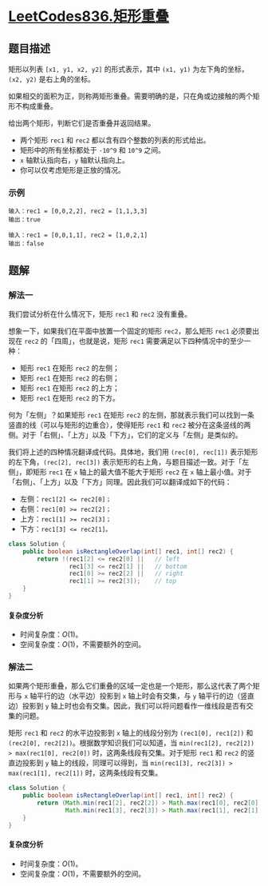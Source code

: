 # [LeetCodes836.矩形重叠](https://leetcode-cn.com/problems/rectangle-overlap/)
## 题目描述
矩形以列表 `[x1, y1, x2, y2]` 的形式表示，其中 `(x1, y1)` 为左下角的坐标，`(x2, y2)` 是右上角的坐标。

如果相交的面积为正，则称两矩形重叠。需要明确的是，只在角或边接触的两个矩形不构成重叠。

给出两个矩形，判断它们是否重叠并返回结果。

- 两个矩形 `rec1` 和 `rec2` 都以含有四个整数的列表的形式给出。
- 矩形中的所有坐标都处于 `-10^9` 和 `10^9` 之间。
- `x` 轴默认指向右，`y` 轴默认指向上。
- 你可以仅考虑矩形是正放的情况。

### 示例
```
输入：rec1 = [0,0,2,2], rec2 = [1,1,3,3]
输出：true
```
```
输入：rec1 = [0,0,1,1], rec2 = [1,0,2,1]
输出：false
```
## 题解
### 解法一
我们尝试分析在什么情况下，矩形 `rec1` 和 `rec2` 没有重叠。

想象一下，如果我们在平面中放置一个固定的矩形 `rec2`，那么矩形 `rec1` 必须要出现在 `rec2` 的「四周」，也就是说，矩形 `rec1` 需要满足以下四种情况中的至少一种：

- 矩形 `rec1` 在矩形 `rec2` 的左侧；
- 矩形 `rec1` 在矩形 `rec2` 的右侧；
- 矩形 `rec1` 在矩形 `rec2` 的上方；
- 矩形 `rec1` 在矩形 `rec2` 的下方。

何为「左侧」？如果矩形 `rec1` 在矩形 `rec2` 的左侧，那就表示我们可以找到一条竖直的线（可以与矩形的边重合），使得矩形 `rec1` 和 `rec2` 被分在这条竖线的两侧。对于「右侧」、「上方」以及「下方」，它们的定义与「左侧」是类似的。

我们将上述的四种情况翻译成代码。具体地，我们用 `(rec[0], rec[1])` 表示矩形的左下角，`(rec[2], rec[3])` 表示矩形的右上角，与题目描述一致。对于「左侧」，即矩形 `rec1` 在 `x` 轴上的最大值不能大于矩形 `rec2` 在 `x` 轴上最小值。对于「右侧」、「上方」以及「下方」同理。因此我们可以翻译成如下的代码：

- 左侧：`rec1[2] <= rec2[0]；`
- 右侧：`rec1[0] >= rec2[2]；`
- 上方：`rec1[1] >= rec2[3]；`
- 下方：`rec1[3] <= rec2[1]。`

```java
class Solution {
    public boolean isRectangleOverlap(int[] rec1, int[] rec2) {
        return !(rec1[2] <= rec2[0] ||   // left
                 rec1[3] <= rec2[1] ||   // bottom
                 rec1[0] >= rec2[2] ||   // right
                 rec1[1] >= rec2[3]);    // top
    }
}
```
#### 复杂度分析
- 时间复杂度：$O(1)$。
- 空间复杂度：$O(1)$，不需要额外的空间。
### 解法二
如果两个矩形重叠，那么它们重叠的区域一定也是一个矩形，那么这代表了两个矩形与 `x` 轴平行的边（水平边）投影到 `x` 轴上时会有交集，与 `y` 轴平行的边（竖直边）投影到 `y` 轴上时也会有交集。因此，我们可以将问题看作一维线段是否有交集的问题。

矩形 `rec1` 和 `rec2` 的水平边投影到 `x` 轴上的线段分别为 `(rec1[0], rec1[2])` 和 `(rec2[0], rec2[2])`。根据数学知识我们可以知道，当 `min(rec1[2], rec2[2]) > max(rec1[0], rec2[0])` 时，这两条线段有交集。对于矩形 `rec1` 和 `rec2` 的竖直边投影到 `y` 轴上的线段，同理可以得到，当 `min(rec1[3], rec2[3]) > max(rec1[1], rec2[1])` 时，这两条线段有交集。

```java
class Solution {
    public boolean isRectangleOverlap(int[] rec1, int[] rec2) {
        return (Math.min(rec1[2], rec2[2]) > Math.max(rec1[0], rec2[0]) &&
                Math.min(rec1[3], rec2[3]) > Math.max(rec1[1], rec2[1]));
    }
}
```
#### 复杂度分析
- 时间复杂度：$O(1)$。
- 空间复杂度：$O(1)$，不需要额外的空间。